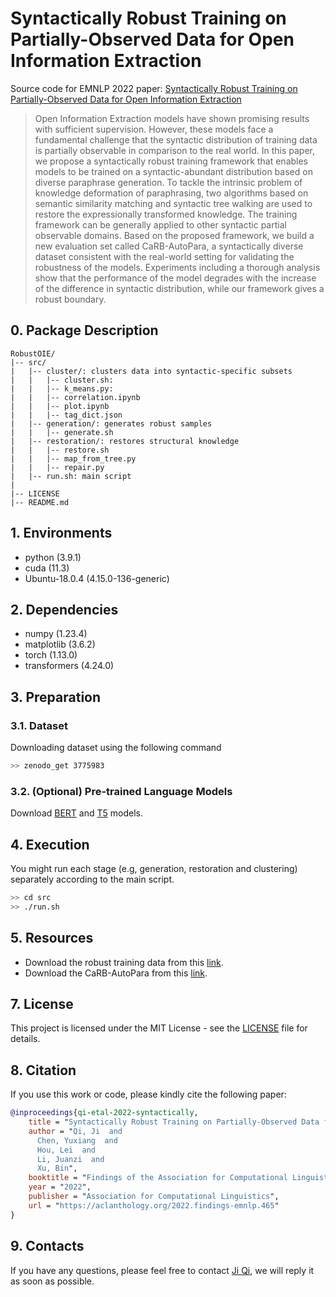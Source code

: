 # Syntactically Robust Training on Partially-Observed Data for Open Information Extraction
Source code for EMNLP 2022 paper: [Syntactically Robust Training on Partially-Observed Data for Open Information Extraction](https://2022.emnlp.org/)

> Open Information Extraction models have shown promising results with sufficient supervision. However, these models face a fundamental challenge that the syntactic distribution of training data is partially observable in comparison to the real world. In this paper, we propose a syntactically robust training framework that enables models to be trained on a syntactic-abundant distribution based on diverse paraphrase generation. To tackle the intrinsic problem of knowledge deformation of paraphrasing, two algorithms based on semantic similarity matching and syntactic tree walking are used to restore the expressionally transformed knowledge. The training framework can be generally applied to other syntactic partial observable domains. Based on the proposed framework, we build a new evaluation set called CaRB-AutoPara, a syntactically diverse dataset consistent with the real-world setting for validating the robustness of the models. Experiments including a thorough analysis show that the performance of the model degrades with the increase of the difference in syntactic distribution, while our framework gives a robust boundary.


## 0. Package Description
```
RobustOIE/
|-- src/
|   |-- cluster/: clusters data into syntactic-specific subsets
|   |   |-- cluster.sh:
|   |   |-- k_means.py:
|   |   |-- correlation.ipynb
|   |   |-- plot.ipynb
|   |   |-- tag_dict.json
|   |-- generation/: generates robust samples
|   |   |-- generate.sh
|   |-- restoration/: restores structural knowledge
|   |   |-- restore.sh
|   |   |-- map_from_tree.py
|   |   |-- repair.py
|   |-- run.sh: main script
|
|-- LICENSE
|-- README.md
```

## 1. Environments

- python         (3.9.1)
- cuda           (11.3)
- Ubuntu-18.0.4  (4.15.0-136-generic)

## 2. Dependencies

- numpy          (1.23.4)
- matplotlib     (3.6.2)
- torch          (1.13.0)
- transformers   (4.24.0)


## 3. Preparation

### 3.1. Dataset

Downloading dataset using the following command

```bash
>> zenodo_get 3775983
```


### 3.2. (Optional) Pre-trained Language Models

Download [BERT](https://huggingface.co/bert-base-uncased) and [T5](https://huggingface.co/t5-base) models.

## 4. Execution

You might run each stage (e.g, generation, restoration and clustering) separately according to the main script.

```bash
>> cd src
>> ./run.sh
```

## 5. Resources
- Download the robust training data from this [link](https://cloud.tsinghua.edu.cn/f/b595ffbfcb8c494d874c/).
- Download the CaRB-AutoPara from this [link](https://cloud.tsinghua.edu.cn/f/24a97b734cb94c80be6d/).


## 7. License

This project is licensed under the MIT License - see the [LICENSE](LICENSE) file for details.

## 8. Citation

If you use this work or code, please kindly cite the following paper:

```bib
@inproceedings{qi-etal-2022-syntactically,
    title = "Syntactically Robust Training on Partially-Observed Data for Open Information Extraction",
    author = "Qi, Ji  and
      Chen, Yuxiang  and
      Hou, Lei  and
      Li, Juanzi  and
      Xu, Bin",
    booktitle = "Findings of the Association for Computational Linguistics: EMNLP 2022",
    year = "2022",
    publisher = "Association for Computational Linguistics",
    url = "https://aclanthology.org/2022.findings-emnlp.465"
}
```

## 9. Contacts

If you have any questions, please feel free to contact [Ji Qi](qj20@mails.tsinghua.edu.cn), we will reply it as soon as possible.
